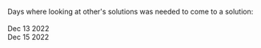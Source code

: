 Days where looking at other's solutions was needed to come to a solution:<BR><BR>
Dec 13 2022<BR>
Dec 15 2022<BR>

